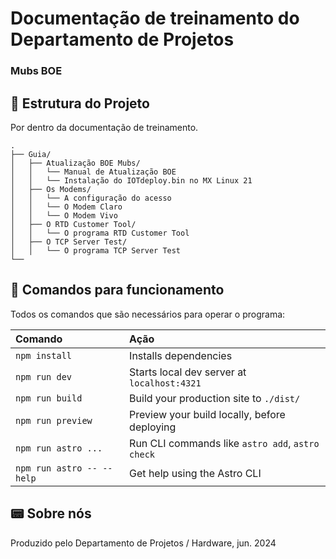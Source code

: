 # Documentação de treinamento do Departamento de Projetos
### Mubs BOE

 

## 🚀 Estrutura do Projeto

Por dentro da documentação de treinamento.
 

```
.
├── Guia/
│   ├── Atualização BOE Mubs/
│   │   └── Manual de Atualização BOE
│   │   └── Instalação do IOTdeploy.bin no MX Linux 21
│   ├── Os Modems/
│   │   └── A configuração do acesso
│   │   └── O Modem Claro
│   │   └── O Modem Vivo
│   ├── O RTD Customer Tool/
│   │   └── O programa RTD Customer Tool
│   ├── O TCP Server Test/
│   │   └── O programa TCP Server Test
└──
```
## 🧞 Comandos para funcionamento

Todos os comandos que são necessários para operar o programa:
 
| Comando                   | Ação                                             |
| :------------------------ | :----------------------------------------------- |
| `npm install`             | Installs dependencies                            |
| `npm run dev`             | Starts local dev server at `localhost:4321`      |
| `npm run build`           | Build your production site to `./dist/`          |
| `npm run preview`         | Preview your build locally, before deploying     |
| `npm run astro ...`       | Run CLI commands like `astro add`, `astro check` |
| `npm run astro -- --help` | Get help using the Astro CLI                     |

## 📟 Sobre nós

Produzido pelo Departamento de Projetos / Hardware, jun. 2024
 
